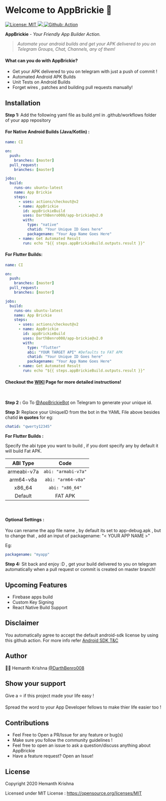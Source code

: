 # Welcome to AppBrickie 👋

<p>
  <a href="https://github.com/DarthBenro008/app-brickie/blob/master/LICENSE" target="_blank">
    <img alt="License: MIT" src="https://img.shields.io/badge/License-MIT-green.svg" />
  </a>
  <a href="https://github.com/DarthBenro008/app-brickie/releases" target="_blank">
    <img src="https://img.shields.io/github/v/release/DarthBenro008/app-brickie?color=orange&include_prereleases" />
  </a>
  <a href="https://github.com/DarthBenro008/app-brickie/releases" target="_blank">
    <img alt="Github: Action" src="https://img.shields.io/badge/Github-Action-lightgrey" />
  </a>
</p>

**AppBrickie** - _Your Friendly App Builder Action._

> _Automate your android builds and get your APK delivered to you on Telegram Groups, Chat, Channels, any of them!_

#### What can you do with AppBrickie?

- Get your APK delivered to you on telegram with just a push of commit !
- Automated Android APK Builds
- Unit Tests on Android Builds
- Forget wires , patches and building pull requests manually!

## Installation

**Step 1:** Add the following yaml file as build.yml in .github/workflows folder of your app repository


#### **For Native Android Builds (Java/Kotlin) :**
```yaml
name: CI

on:
  push:
    branches: [master]
  pull_request:
    branches: [master]

jobs:
  build:
    runs-on: ubuntu-latest
    name: App Brickie
    steps:
      - uses: actions/checkout@v2
      - name: AppBrickie
        id: appBrickieBuild
        uses: DarthBenro008/app-brickie@v2.0
        with:
          type: "native"
          chatid: "Your Unique ID Goes here"
          packagename: "Your App Name Goes Here"
      - name: Get Automated Result
        run: echo "${{ steps.appBrickieBuild.outputs.result }}"
```

#### **For Flutter Builds:**
```yaml
name: CI

on:
  push:
    branches: [master]
  pull_request:
    branches: [master]

jobs:
  build:
    runs-on: ubuntu-latest
    name: App Brickie
    steps:
      - uses: actions/checkout@v2
      - name: AppBrickie
        id: appBrickieBuild
        uses: DarthBenro008/app-brickie@v2.0
        with:
          type: "flutter"
          abi: "YOUR TARGET API" #Defaults to FAT APK
          chatid: "Your Unique ID Goes here"
          packagename: "Your App Name Goes Here"
      - name: Get Automated Result
        run: echo "${{ steps.appBrickieBuild.outputs.result }}"
```

#### **Checkout the [WIKI](https://github.com/DarthBenro008/app-brickie/wiki) Page for more detailed instructions!**

<br>

**Step 2 :** Go To [@AppBrickieBot](https://t.me/appbrickiebot) on Telegram to generate your unique id.

**Step 3:** Replace your UniqueID from the bot in the YAML File above besides chatid **in quotes**
for eg:

```yaml
chatid: "qwerty12345"
```

**For Flutter Builds :**

Specify the abi type you want to build , if you dont specify any by default it will build Fat APK.

|   ABI Type  |            Code           |
|:-----------:|:-------------------------:|
| armeabi-v7a | ``` abi: "armabi-v7a" ``` |
| arm64-v8a   | ``` abi: "arm64-v8a" ```  |
| x86_64      | ``` abi: "x86_64" ```     |
|   Default   |          FAT APK          | 

<br>

#### **Optional Settings :** 
You can rename the app file name , by default its set to app-debug.apk , but to change that , add an input of packagename: "< YOUR APP NAME >"

Eg: 
```yaml
packagename: "myapp"
```

**Step 4:** Sit back and enjoy :D , get your build delivered to you on telegram automatically when a pull request or commit is created on master branch!

## Upcoming Features

- Firebase apps build
- Custom Key Signing 
- React Native Build Support

## Disclaimer
You automatically agree to accept the default android-sdk license by using this github action. For more info refer [Android SDK T&C](https://developer.android.com/studio/terms)


## Author
👨‍💻 Hemanth Krishna [@DarthBenro008](http://github.com/DarthBenro008)

## Show your support

Give a ⭐ if this project made your life easy !

Spread the word to your App Developer fellows to make thier life easier too !

## Contributions

- Feel Free to Open a PR/Issue for any feature or bug(s)
- Make sure you follow the community guidelines !
- Feel free to open an issue to ask a question/discuss anything about AppBrickie
- Have a feature request? Open an Issue!

## License

Copyright 2020 Hemanth Krishna

Licensed under MIT License : https://opensource.org/licenses/MIT
